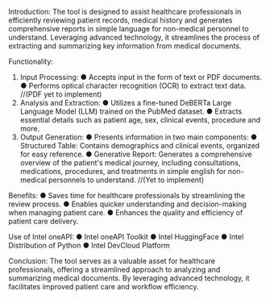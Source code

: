 Introduction:
The tool is designed to assist healthcare professionals in efficiently reviewing patient records,
medical history and generates comprehensive reports in simple language for non-medical
personnel to understand. Leveraging advanced technology, it streamlines the process of
extracting and summarizing key information from medical documents.

Functionality:
1) Input Processing:
● Accepts input in the form of text or PDF documents.
● Performs optical character recognition (OCR) to extract text data. //(PDF yet to implement)
2) Analysis and Extraction:
● Utilizes a fine-tuned DeBERTa Large Language Model (LLM) trained on the PubMed
dataset.
● Extracts essential details such as patient age, sex, clinical events, procedure and
more.
3) Output Generation:
● Presents information in two main components:
● Structured Table: Contains demographics and clinical events, organized for easy
reference.
● Generative Report: Generates a comprehensive overview of the patient's medical
journey, including consultations, medications, procedures, and treatments in simple english for
non-medical personnels to understand. //(Yet to implement)

Benefits:
● Saves time for healthcare professionals by streamlining the review process.
● Enables quicker understanding and decision-making when managing patient care.
● Enhances the quality and efficiency of patient care delivery.

Use of Intel oneAPI:
● Intel oneAPI Toolkit
● Intel HuggingFace
● Intel Distribution of Python
● Intel DevCloud Platform

Conclusion:
The tool serves as a valuable asset for healthcare professionals, offering a streamlined
approach to analyzing and summarizing medical documents. By leveraging advanced
technology, it facilitates improved patient care and workflow efficiency.
